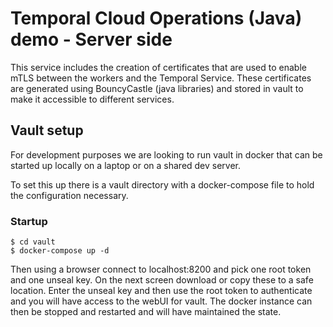 # Temporal Cloud Operations (Java) demo - Server side


This service includes the creation of certificates that are used to enable mTLS between the workers and the Temporal Service.  These certificates are generated using BouncyCastle (java libraries) and stored in vault to make it accessible to different services.

## Vault setup
For development purposes we are looking to run vault in docker that can be started up locally on a laptop or on a shared dev server.

To set this up there is a vault directory with a docker-compose file to hold the configuration necessary.

### Startup
```
$ cd vault
$ docker-compose up -d
```

Then using a browser connect to localhost:8200 and pick one root token and one unseal key.  On the next screen download or copy these to a safe location.  Enter the unseal key and then use the root token to authenticate and you will have access to the webUI for vault.  The docker instance can then be stopped and restarted and will have maintained the state.



